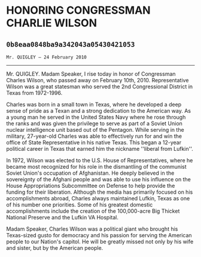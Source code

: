 # HONORING CONGRESSMAN CHARLIE WILSON
## `0b8eaa0848ba9a342043a05430421053`
`Mr. QUIGLEY — 24 February 2010`

---


Mr. QUIGLEY. Madam Speaker, I rise today in honor of Congressman 
Charles Wilson, who passed away on February 10th, 2010. Representative 
Wilson was a great statesman who served the 2nd Congressional District 
in Texas from 1972-1996.

Charles was born in a small town in Texas, where he developed a deep 
sense of pride as a Texan and a strong dedication to the American way. 
As a young man he served in the United States Navy where he rose 
through the ranks and was given the privilege to serve as part of a 
Soviet Union nuclear intelligence unit based out of the Pentagon. While 
serving in the military, 27-year-old Charles was able to effectively 
run for and win the office of State Representative in his native Texas. 
This began a 12-year political career in Texas that earned him the 
nickname ''liberal from Lufkin''.

In 1972, Wilson was elected to the U.S. House of Representatives, 
where he became most recognized for his role in the dismantling of the 
communist Soviet Union's occupation of Afghanistan. He deeply believed 
in the sovereignty of the Afghani people and was able to use his 
influence on the House Appropriations Subcommittee on Defense to help 
provide the funding for their liberation. Although the media has 
primarily focused on his accomplishments abroad, Charles always 
maintained Lufkin, Texas as one of his number one priorities. Some of 
his greatest domestic accomplishments include the creation of the 
100,000-acre Big Thicket National Preserve and the Lufkin VA Hospital.

Madam Speaker, Charles Wilson was a political giant who brought his 
Texas-sized gusto for democracy and his passion for serving the 
American people to our Nation's capitol. He will be greatly missed not 
only by his wife and sister, but by the American people.
